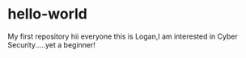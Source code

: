 # hello-world
My first repository
hii everyone
this is Logan,I am interested in Cyber Security.....yet a beginner!

